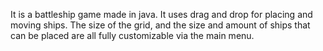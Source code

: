 It is a battleship game made in java. It uses drag and drop for placing and moving ships. The size of the grid, and the size and amount of ships that can be placed are all fully customizable via the main menu.
